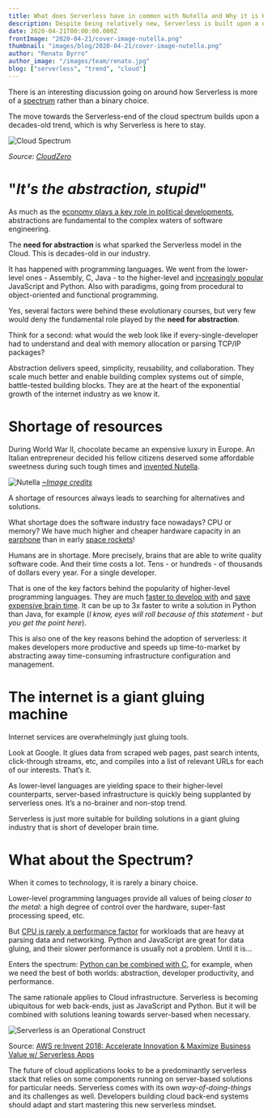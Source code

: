 ```yaml
---
title: What does Serverless have in common with Nutella and Why it is Here to Stay
description: Despite being relatively new, Serverless is built upon a decades-old, mature trend in the software industry
date: 2020-04-21T00:00:00.000Z
frontImage: "2020-04-21/cover-image-nutella.png"
thumbnail: "images/blog/2020-04-21/cover-image-nutella.png"
author: "Renato Byrro"
author_image: "/images/team/renato.jpg"
blog: ["serverless", "trend", "cloud"]
---
```


There is an interesting discussion going on around how Serverless is more of a [spectrum](https://read.acloud.guru/the-serverless-spectrum-147b02cb2292) rather than a binary choice.

The move towards the Serverless-end of the cloud spectrum builds upon a decades-old trend, which is why Serverless is here to stay.

![Cloud Spectrum](/images/blog/2020-04-21/spectrum-watermark.jpg "Cloud Spectrum")

_Source: [CloudZero](https://www.cloudzero.com/blog/serverless-is-not-a-bubble-its-a-spectrum)_


# "_It's the abstraction, stupid_"

As much as the [economy plays a key role in political developments](https://en.wikipedia.org/wiki/It%27s_the_economy,_stupid), abstractions are fundamental to the complex waters of software engineering.

The **need for abstraction** is what sparked the Serverless model in the Cloud. This is decades-old in our industry.

It has happened with programming languages. We went from the lower-level ones - Assembly, C, Java - to the higher-level and [increasingly popular](http://pypl.github.io/PYPL.html) JavaScript and Python. Also with paradigms, going from procedural to object-oriented and functional programming.

Yes, several factors were behind these evolutionary courses, but very few would deny the fundamental role played by the **need for abstraction**.

Think for a second: what would the web look like if every-single-developer had to understand and deal with memory allocation or parsing TCP/IP packages?

Abstraction delivers speed, simplicity, reusability, and collaboration. They scale much better and enable building complex systems out of simple, battle-tested building blocks. They are at the heart of the exponential growth of the internet industry as we know it.


# Shortage of resources

During World War II, chocolate became an expensive luxury in Europe. An Italian entrepreneur decided his fellow citizens deserved some affordable sweetness during such tough times and [invented Nutella](https://www.good.is/articles/history-of-nutella-instant-ramen).

![Nutella](/images/blog/2020-04-21/nutella.png "Nutella")
_[~Image credits](https://www.good.is/articles/history-of-nutella-instant-ramen)_

A shortage of resources always leads to searching for alternatives and solutions.

What shortage does the software industry face nowadays? CPU or memory? We have much higher and cheaper hardware capacity in an [earphone](https://www.tomsguide.com/us/samsung-galaxy-buds,review-6229.html) than in early [space rockets](https://youtu.be/dI-JW2UIAG0)!

Humans are in shortage. More precisely, brains that are able to write quality software code. And their time costs a lot. Tens - or hundreds - of thousands of dollars every year. For a single developer.

That is one of the key factors behind the popularity of higher-level programming languages. They are much [faster to develop with](http://www.tcl.tk/doc/scripting.html) and [save expensive brain time](http://www.connellybarnes.com/documents/language_productivity.pdf). It can be up to 3x faster to write a solution in Python than Java, for example (_I know, eyes will roll because of this statement - but you get the point here_).

This is also one of the key reasons behind the adoption of serverless: it makes developers more productive and speeds up time-to-market by abstracting away time-consuming infrastructure configuration and management.


# The internet is a giant gluing machine

Internet services are overwhelmingly just gluing tools.

Look at Google. It glues data from scraped web pages, past search intents, click-through streams, etc, and compiles into a list of relevant URLs for each of our interests. That’s it.

As lower-level languages are yielding space to their higher-level counterparts, server-based infrastructure is quickly being supplanted by serverless ones. It’s a no-brainer and non-stop trend.

Serverless is just more suitable for building solutions in a giant gluing industry that is short of developer brain time.


# What about the Spectrum?

When it comes to technology, it is rarely a binary choice.

Lower-level programming languages provide all values of being _closer to the metal_: a high degree of control over the hardware, super-fast processing speed, etc.

But [CPU is rarely a performance factor](https://static.googleusercontent.com/media/research.google.com/en//archive/sawzall-sciprog.pdf) for workloads that are heavy at parsing data and networking. Python and JavaScript are great for data gluing, and their slower performance is usually not a problem. Until it is...

Enters the spectrum: [Python can be combined with C](https://docs.python.org/3/extending/extending.html), for example, when we need the best of both worlds: abstraction, developer productivity, and performance.

The same rationale applies to Cloud infrastructure. Serverless is becoming ubiquitous for web back-ends, just as JavaScript and Python. But it will be combined with solutions leaning towards server-based when necessary.


![Serverless is an Operational Construct](/images/blog/2020-04-21/serverless-operational-construct.jpg "Serverless is an Operational Construct")


Source: [AWS re:Invent 2018: Accelerate Innovation & Maximize Business Value w/ Serverless Apps](https://youtu.be/XUkhubMFVZI?t=340)

The future of cloud applications looks to be a predominantly serverless stack that relies on some components running on server-based solutions for particular needs. Serverless comes with its own _way-of-doing-things_ and its challenges as well. Developers building cloud back-end systems should adapt and start mastering this new serverless mindset.
